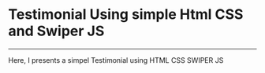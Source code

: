<h1> Testimonial Using simple Html CSS and Swiper JS</h1>
<hr>
<p>Here, I presents a simpel Testimonial using HTML CSS SWIPER JS</p>
